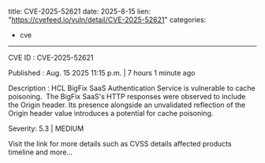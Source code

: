  
title: CVE-2025-52621
date: 2025-8-15
lien: "https://cvefeed.io/vuln/detail/CVE-2025-52621"
categories:
  - cve
---

CVE ID : CVE-2025-52621

Published :  Aug. 15
2025
11:15 p.m. | 7 hours
1 minute ago

Description : HCL BigFix SaaS Authentication Service is vulnerable to cache poisoning.   The BigFix SaaS's HTTP responses were observed to include the Origin header. Its presence alongside an unvalidated reflection of the Origin header value introduces a potential for cache poisoning.

Severity: 5.3 | MEDIUM

Visit the link for more details
such as CVSS details
affected products
timeline
and more...

